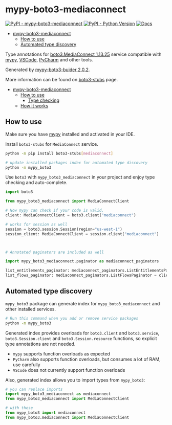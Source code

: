# mypy-boto3-mediaconnect

[![PyPI - mypy-boto3-mediaconnect](https://img.shields.io/pypi/v/mypy-boto3-mediaconnect.svg?color=blue)](https://pypi.org/project/mypy-boto3-mediaconnect)
[![PyPI - Python Version](https://img.shields.io/pypi/pyversions/mypy-boto3-mediaconnect.svg?color=blue)](https://pypi.org/project/mypy-boto3-mediaconnect)
[![Docs](https://img.shields.io/readthedocs/mypy-boto3-builder.svg?color=blue)](https://mypy-boto3-builder.readthedocs.io/)

- [mypy-boto3-mediaconnect](#mypy-boto3-mediaconnect)
  - [How to use](#how-to-use)
  - [Automated type discovery](#automated-type-discovery)


Type annotations for
[boto3.MediaConnect 1.13.25](https://boto3.amazonaws.com/v1/documentation/api/1.13.25/reference/services/mediaconnect.html#MediaConnect) service
compatible with [mypy](https://github.com/python/mypy), [VSCode](https://code.visualstudio.com/),
[PyCharm](https://www.jetbrains.com/pycharm/) and other tools.

Generated by [mypy-boto3-buider 2.0.2](https://github.com/vemel/mypy_boto3_builder).

More information can be found on [boto3-stubs](https://pypi.org/project/boto3-stubs/) page.

- [mypy-boto3-mediaconnect](#mypy-boto3-mediaconnect)
  - [How to use](#how-to-use)
    - [Type checking](#type-checking)
  - [How it works](#how-it-works)

## How to use

Make sure you have [mypy](https://github.com/python/mypy) installed and activated in your IDE.

Install `boto3-stubs` for `MediaConnect` service.

```bash
python -m pip install boto3-stubs[mediaconnect]

# update installed packages index for automated type discovery
python -m mypy_boto3
```

Use `boto3` with `mypy_boto3_mediaconnect` in your project and enjoy type checking and auto-complete.

```python
import boto3

from mypy_boto3_mediaconnect import MediaConnectClient

# Now mypy can check if your code is valid.
client: MediaConnectClient = boto3.client("mediaconnect")

# works for session as well
session = boto3.session.Session(region="us-west-1")
session_client: MediaConnectClient = session.client("mediaconnect")



# Annotated paginators are included as well

import mypy_boto3_mediaconnect.paginator as mediaconnect_paginators

list_entitlements_paginator: mediaconnect_paginators.ListEntitlementsPaginator = client.get_paginator("list_entitlements")
list_flows_paginator: mediaconnect_paginators.ListFlowsPaginator = client.get_paginator("list_flows")
```

## Automated type discovery

`mypy_boto3` package can generate index for `mypy_boto3_mediaconnect` and other installed services.

```bash
# Run this command when you add or remove service packages
python -m mypy_boto3
```

Generated index provides overloads for `boto3.client` and `boto3.service`,
`boto3.Session.client` and `boto3.Session.resource` functions,
so explicit type annotations are not needed.

- `mypy` supports function overloads as expected
- `PyCharm` also supports function overloads, but consumes a lot of RAM, use carefully
- `VSCode` does not currently support function overloads

Also, generated index allows you to import types from `mypy_boto3`:

```python
# you can replace imports
import mypy_boto3_mediaconnect as mediaconnect
from mypy_boto3_mediaconnect import MediaConnectClient

# with these
from mypy_boto3 import mediaconnect
from mypy_boto3.mediaconnect import MediaConnectClient
```